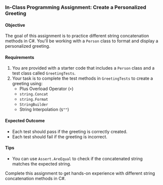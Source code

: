 ### In-Class Programming Assignment: Create a Personalized Greeting

#### Objective
The goal of this assignment is to practice different string concatenation methods in C#. You'll be working with a `Person` class to format and display a personalized greeting.

#### Requirements

1. You are provided with a starter code that includes a `Person` class and a test class called `GreetingTests`.
2. Your task is to complete the test methods in `GreetingTests` to create a greeting using:
    - Plus Overload Operator (`+`)
    - `string.Concat`
    - `string.Format`
    - `StringBuilder`
    - String Interpolation (`$""`)


#### Expected Outcome

- Each test should pass if the greeting is correctly created.
- Each test should fail if the greeting is incorrect.

#### Tips

- You can use `Assert.AreEqual` to check if the concatenated string matches the expected string.

Complete this assignment to get hands-on experience with different string concatenation methods in C#.